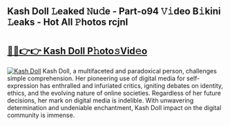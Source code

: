 ## Kash Doll 𝙻eaked 𝙽u𝚍e - Part-o94 𝚅𝚒deo B𝚒kini 𝙻eaks - Hot All 𝙿hotos rcjnI

# <h2><a href="http://ld3wgr.urlbe.top/?page=Kash+Doll">🔗🔗👉👉 Kash Doll P𝚑oto𝚜Vid𝚎o</a></h2>

[![Kash Doll](https://i.imgur.com/eBuTRDB.gif)](http://ld3wgr.urlbe.top/?page=Kash+Doll)
Kash Doll, a multifaceted and paradoxical person, challenges simple comprehension. Her pioneering use of digital media for self-expression has enthralled and infuriated critics, igniting debates on identity, ethics, and the evolving nature of online societies. Regardless of her future decisions, her mark on digital media is indelible. With unwavering determination and undeniable enchantment, Kash Doll impact on the digital community is immense.

